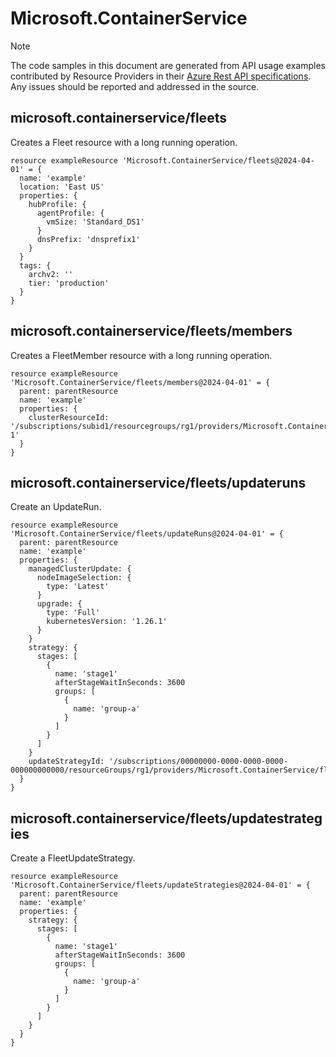 # Microsoft.ContainerService
  
> [!NOTE]
> The code samples in this document are generated from API usage examples contributed by Resource Providers in their [Azure Rest API specifications](https://github.com/Azure/azure-rest-api-specs). Any issues should be reported and addressed in the source.


## microsoft.containerservice/fleets

Creates a Fleet resource with a long running operation.
```bicep
resource exampleResource 'Microsoft.ContainerService/fleets@2024-04-01' = {
  name: 'example'
  location: 'East US'
  properties: {
    hubProfile: {
      agentProfile: {
        vmSize: 'Standard_DS1'
      }
      dnsPrefix: 'dnsprefix1'
    }
  }
  tags: {
    archv2: ''
    tier: 'production'
  }
}
```

## microsoft.containerservice/fleets/members

Creates a FleetMember resource with a long running operation.
```bicep
resource exampleResource 'Microsoft.ContainerService/fleets/members@2024-04-01' = {
  parent: parentResource 
  name: 'example'
  properties: {
    clusterResourceId: '/subscriptions/subid1/resourcegroups/rg1/providers/Microsoft.ContainerService/managedClusters/cluster-1'
  }
}
```

## microsoft.containerservice/fleets/updateruns

Create an UpdateRun.
```bicep
resource exampleResource 'Microsoft.ContainerService/fleets/updateRuns@2024-04-01' = {
  parent: parentResource 
  name: 'example'
  properties: {
    managedClusterUpdate: {
      nodeImageSelection: {
        type: 'Latest'
      }
      upgrade: {
        type: 'Full'
        kubernetesVersion: '1.26.1'
      }
    }
    strategy: {
      stages: [
        {
          name: 'stage1'
          afterStageWaitInSeconds: 3600
          groups: [
            {
              name: 'group-a'
            }
          ]
        }
      ]
    }
    updateStrategyId: '/subscriptions/00000000-0000-0000-0000-000000000000/resourceGroups/rg1/providers/Microsoft.ContainerService/fleets/myFleet/updateStrategies/strategy1'
  }
}
```

## microsoft.containerservice/fleets/updatestrategies

Create a FleetUpdateStrategy.
```bicep
resource exampleResource 'Microsoft.ContainerService/fleets/updateStrategies@2024-04-01' = {
  parent: parentResource 
  name: 'example'
  properties: {
    strategy: {
      stages: [
        {
          name: 'stage1'
          afterStageWaitInSeconds: 3600
          groups: [
            {
              name: 'group-a'
            }
          ]
        }
      ]
    }
  }
}
```
